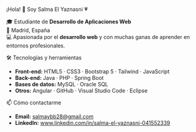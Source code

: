 ¡Hola! 👋 Soy Salma El Yaznasni 💗

🎓 Estudiante de **Desarrollo de Aplicaciones Web**  
📍 Madrid, España  
💻 Apasionada por el **desarrollo web** y con muchas ganas de aprender en entornos profesionales.

🛠 Tecnologías y herramientas
- **Front-end:** HTML5 · CSS3 · Bootstrap 5 · Tailwind · JavaScript
- **Back-end:** Java · PHP · Spring Boot
- **Bases de datos:** MySQL · Oracle SQL
- **Otros:** Angular · GitHub · Visual Studio Code · Eclipse

📫 Cómo contactarme
- **Email:** salmaybb28@gmail.com
- **LinkedIn:** www.linkedin.com/in/salma-el-yaznasni-041552339
